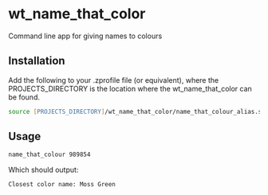# wt_name_that_color
Command line app for giving names to colours

## Installation

Add the following to your .zprofile file (or equivalent), where the PROJECTS_DIRECTORY is the 
location where the wt_name_that_color can be found.

```zsh
source [PROJECTS_DIRECTORY]/wt_name_that_color/name_that_colour_alias.sh
```

## Usage

```zsh
name_that_colour 989854
```

Which should output:

```text
Closest color name: Moss Green
```